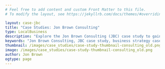 ```yaml
---
# Feel free to add content and custom Front Matter to this file.
# To modify the layout, see https://jekyllrb.com/docs/themes/#overriding-theme-defaults

layout: case-jbc
title: "Case Studies: Jon Brown Consulting"
type: LocalBusiness
description: "Explore the Jon Brown Consulting (JBC) case study to gain insights into effective business strategies, innovative solutions, and the successful execution of projects in IT services and entrepreneurship. Learn from real-world examples and discover how JBC has helped businesses overcome challenges and achieve significant growth." 
keywords: "Jon Brown Consulting, JBC case study, business strategy case study, IT services case study, entrepreneurship case study, business growth examples, Jon Brown EMBA, business success stories, innovative business solutions, IT project execution, case study insights, business challenges solutions, entrepreneurship growth, IT services success, real-world business examples, consulting case study, business problem-solving, IT strategy execution, business development, consulting success stories"
thumbnail: /images/case_studies/case-study-thumbnail-consulting_old.png
image: /images/case_studies/case-study-thumbnail-consulting_old.png
author: Jon Brown
ogtype: page
---
```

